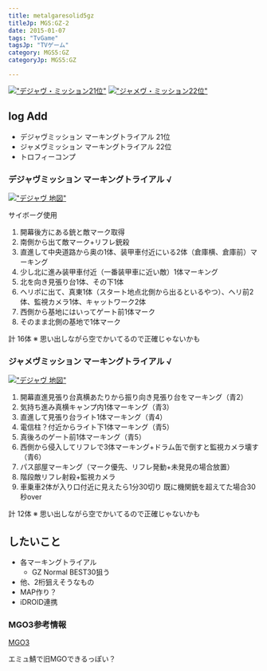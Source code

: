 ```yaml
---
title: metalgaresolid5gz
titleJp: MGS:GZ-2
date: 2015-01-07
tags: "TvGame"
tagsJp: "TVゲーム"
category: MGS5:GZ
categoryJp: MGS5:GZ

---
```


[!["デジャヴ・ミッション21位"](blog/2015-01-07-mgsgz/photo1.jpg)](/img/blog/2015-01-07-mgsgz/photo1.jpg)
[!["ジャメヴ・ミッション22位"](blog/2015-01-07-mgsgz/photo2.jpg)](/img/blog/2015-01-07-mgsgz/photo2.jpg)


## log Add

* デジャヴミッション マーキングトライアル 21位
* ジャメヴミッション マーキングトライアル 22位
* トロフィーコンプ

### デジャヴミッション マーキングトライアル √

[!["デジャヴ 地図"](blog/2015-01-07-mgsgz/photo3.jpg)](/img/blog/2015-01-07-mgsgz/photo3.jpg)

サイボーグ使用

1. 開幕後方にある銃と敵マーク取得
1. 南側から出て敵マーク+リフレ銃殺
1. 直進して中央道路から奥の1体、装甲車付近にいる2体（倉庫横、倉庫前）マーキング
1. 少し北に進み装甲車付近（一番装甲車に近い敵）1体マーキング
1. 北を向き見張り台1体、その下1体
1. ヘリポに出て、真東1体（スタート地点北側から出るといるやつ）、ヘリ前2体、監視カメラ1体、キャットワーク2体
1. 西側から基地にはいってゲート前1体マーク
1. そのまま北側の基地で1体マーク

計 16体
※ 思い出しながら空でかいてるので正確じゃないかも

### ジャメヴミッション マーキングトライアル √

[!["デジャヴ 地図"](blog/2015-01-07-mgsgz/photo4.jpg)](/img/blog/2015-01-07-mgsgz/photo4.jpg)

1. 開幕直進見張り台真横あたりから振り向き見張り台をマーキング（青2）
1. 気持ち進み真横キャンプ内1体マーキング（青3）
1. 直進して見張り台ライト1体マーキング（青4）
1. 電信柱？付近からライト下1体マーキング（青5）
1. 真後ろのゲート前1体マーキング（青5）
1. 西側から侵入してリフレで3体マーキング+ドラム缶で倒すと監視カメラ壊す（青6）
1. パス部屋マーキング（マーク優先、リフレ発動+未発見の場合放置）
1. 階段敵リフレ射殺+監視カメラ
1. 車乗車2体が入り口付近に見えたら1分30切り 既に機関銃を超えてた場合30秒over

計 12体
※ 思い出しながら空でかいてるので正確じゃないかも

## したいこと

* 各マーキングトライアル
	* GZ Normal BEST30狙う
* 他、2桁狙えそうなもの
* MAP作り？
* iDROID連携

### MGO3参考情報
[MGO3](http://matome.naver.jp/odai/2141788486247026101)

エミュ鯖で旧MGOできるっぽい？



